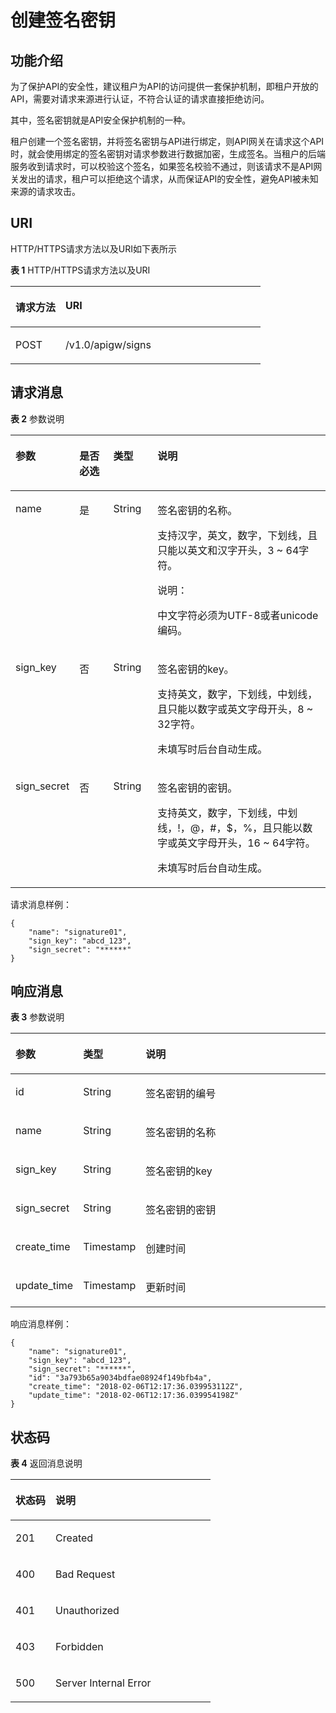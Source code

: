 # 创建签名密钥<a name="apig-zh-api-180713135"></a>

## 功能介绍<a name="section32899949"></a>

为了保护API的安全性，建议租户为API的访问提供一套保护机制，即租户开放的API，需要对请求来源进行认证，不符合认证的请求直接拒绝访问。

其中，签名密钥就是API安全保护机制的一种。

租户创建一个签名密钥，并将签名密钥与API进行绑定，则API网关在请求这个API时，就会使用绑定的签名密钥对请求参数进行数据加密，生成签名。当租户的后端服务收到请求时，可以校验这个签名，如果签名校验不通过，则该请求不是API网关发出的请求，租户可以拒绝这个请求，从而保证API的安全性，避免API被未知来源的请求攻击。

## URI<a name="section27664085"></a>

HTTP/HTTPS请求方法以及URI如下表所示

**表 1**  HTTP/HTTPS请求方法以及URI

<a name="table41707817"></a>
<table><thead align="left"><tr id="row58843872"><th class="cellrowborder" valign="top" width="20%" id="mcps1.2.3.1.1"><p id="p1624321"><a name="p1624321"></a><a name="p1624321"></a>请求方法</p>
</th>
<th class="cellrowborder" valign="top" width="80%" id="mcps1.2.3.1.2"><p id="p64461142"><a name="p64461142"></a><a name="p64461142"></a>URI</p>
</th>
</tr>
</thead>
<tbody><tr id="row53969991"><td class="cellrowborder" valign="top" width="20%" headers="mcps1.2.3.1.1 "><p id="p9493182"><a name="p9493182"></a><a name="p9493182"></a>POST</p>
</td>
<td class="cellrowborder" valign="top" width="80%" headers="mcps1.2.3.1.2 "><p id="p30750240"><a name="p30750240"></a><a name="p30750240"></a>/v1.0/apigw/signs</p>
</td>
</tr>
</tbody>
</table>

## 请求消息<a name="section47650173"></a>

**表 2**  参数说明

<a name="table2564886"></a>
<table><thead align="left"><tr id="row39382573"><th class="cellrowborder" valign="top" width="17.169999999999998%" id="mcps1.2.5.1.1"><p id="p35871824"><a name="p35871824"></a><a name="p35871824"></a><strong id="b54410961"><a name="b54410961"></a><a name="b54410961"></a>参数</strong></p>
</th>
<th class="cellrowborder" valign="top" width="11.110000000000001%" id="mcps1.2.5.1.2"><p id="p45211703"><a name="p45211703"></a><a name="p45211703"></a><strong id="b255714485613"><a name="b255714485613"></a><a name="b255714485613"></a>是否必选</strong></p>
</th>
<th class="cellrowborder" valign="top" width="14.14%" id="mcps1.2.5.1.3"><p id="p8879947"><a name="p8879947"></a><a name="p8879947"></a><strong id="b12810666"><a name="b12810666"></a><a name="b12810666"></a>类型</strong></p>
</th>
<th class="cellrowborder" valign="top" width="57.58%" id="mcps1.2.5.1.4"><p id="p31031046"><a name="p31031046"></a><a name="p31031046"></a><strong id="b10843966"><a name="b10843966"></a><a name="b10843966"></a>说明</strong></p>
</th>
</tr>
</thead>
<tbody><tr id="row5946028"><td class="cellrowborder" valign="top" width="17.169999999999998%" headers="mcps1.2.5.1.1 "><p id="p11866226"><a name="p11866226"></a><a name="p11866226"></a>name</p>
</td>
<td class="cellrowborder" valign="top" width="11.110000000000001%" headers="mcps1.2.5.1.2 "><p id="p21640249"><a name="p21640249"></a><a name="p21640249"></a>是</p>
</td>
<td class="cellrowborder" valign="top" width="14.14%" headers="mcps1.2.5.1.3 "><p id="p8029736"><a name="p8029736"></a><a name="p8029736"></a>String</p>
</td>
<td class="cellrowborder" valign="top" width="57.58%" headers="mcps1.2.5.1.4 "><p id="p46428904"><a name="p46428904"></a><a name="p46428904"></a>签名密钥的名称。</p>
<p id="p23804074"><a name="p23804074"></a><a name="p23804074"></a>支持汉字，英文，数字，下划线，且只能以英文和汉字开头，3 ~ 64字符。</p>
<div class="note" id="note1389815157433"><a name="note1389815157433"></a><a name="note1389815157433"></a><span class="notetitle"> 说明： </span><div class="notebody"><p id="p108991115154319"><a name="p108991115154319"></a><a name="p108991115154319"></a>中文字符必须为UTF-8或者unicode编码。</p>
</div></div>
</td>
</tr>
<tr id="row826071"><td class="cellrowborder" valign="top" width="17.169999999999998%" headers="mcps1.2.5.1.1 "><p id="p66911810"><a name="p66911810"></a><a name="p66911810"></a>sign_key</p>
</td>
<td class="cellrowborder" valign="top" width="11.110000000000001%" headers="mcps1.2.5.1.2 "><p id="p51147542"><a name="p51147542"></a><a name="p51147542"></a>否</p>
</td>
<td class="cellrowborder" valign="top" width="14.14%" headers="mcps1.2.5.1.3 "><p id="p49310201"><a name="p49310201"></a><a name="p49310201"></a>String</p>
</td>
<td class="cellrowborder" valign="top" width="57.58%" headers="mcps1.2.5.1.4 "><p id="p34703382"><a name="p34703382"></a><a name="p34703382"></a>签名密钥的key。</p>
<p id="p65832877"><a name="p65832877"></a><a name="p65832877"></a>支持英文，数字，下划线，中划线，且只能以数字或英文字母开头，8 ~ 32字符。</p>
<p id="p9329870"><a name="p9329870"></a><a name="p9329870"></a>未填写时后台自动生成。</p>
</td>
</tr>
<tr id="row16859971"><td class="cellrowborder" valign="top" width="17.169999999999998%" headers="mcps1.2.5.1.1 "><p id="p23480388"><a name="p23480388"></a><a name="p23480388"></a>sign_secret</p>
</td>
<td class="cellrowborder" valign="top" width="11.110000000000001%" headers="mcps1.2.5.1.2 "><p id="p22863307"><a name="p22863307"></a><a name="p22863307"></a>否</p>
</td>
<td class="cellrowborder" valign="top" width="14.14%" headers="mcps1.2.5.1.3 "><p id="p39988541"><a name="p39988541"></a><a name="p39988541"></a>String</p>
</td>
<td class="cellrowborder" valign="top" width="57.58%" headers="mcps1.2.5.1.4 "><p id="p15760103411438"><a name="p15760103411438"></a><a name="p15760103411438"></a>签名密钥的密钥。</p>
<p id="p17846404"><a name="p17846404"></a><a name="p17846404"></a>支持英文，数字，下划线，中划线，!，@，#，$，%，且只能以数字或英文字母开头，16 ~ 64字符。</p>
<p id="p182071619113719"><a name="p182071619113719"></a><a name="p182071619113719"></a>未填写时后台自动生成。</p>
</td>
</tr>
</tbody>
</table>

请求消息样例：

```
{
	"name": "signature01",
	"sign_key": "abcd_123",
	"sign_secret": "******"
}
```

## 响应消息<a name="section34458777"></a>

**表 3**  参数说明

<a name="table20176688"></a>
<table><thead align="left"><tr id="row48802096"><th class="cellrowborder" valign="top" width="18.18%" id="mcps1.2.4.1.1"><p id="p60655680"><a name="p60655680"></a><a name="p60655680"></a>参数</p>
</th>
<th class="cellrowborder" valign="top" width="16.16%" id="mcps1.2.4.1.2"><p id="p60358653"><a name="p60358653"></a><a name="p60358653"></a>类型</p>
</th>
<th class="cellrowborder" valign="top" width="65.66%" id="mcps1.2.4.1.3"><p id="p45152596"><a name="p45152596"></a><a name="p45152596"></a>说明</p>
</th>
</tr>
</thead>
<tbody><tr id="row32899729"><td class="cellrowborder" valign="top" width="18.18%" headers="mcps1.2.4.1.1 "><p id="p47632363"><a name="p47632363"></a><a name="p47632363"></a>id</p>
</td>
<td class="cellrowborder" valign="top" width="16.16%" headers="mcps1.2.4.1.2 "><p id="p33016177"><a name="p33016177"></a><a name="p33016177"></a>String</p>
</td>
<td class="cellrowborder" valign="top" width="65.66%" headers="mcps1.2.4.1.3 "><p id="p57064717"><a name="p57064717"></a><a name="p57064717"></a>签名密钥的编号</p>
</td>
</tr>
<tr id="row43820405"><td class="cellrowborder" valign="top" width="18.18%" headers="mcps1.2.4.1.1 "><p id="p59791946"><a name="p59791946"></a><a name="p59791946"></a>name</p>
</td>
<td class="cellrowborder" valign="top" width="16.16%" headers="mcps1.2.4.1.2 "><p id="p11309480"><a name="p11309480"></a><a name="p11309480"></a>String</p>
</td>
<td class="cellrowborder" valign="top" width="65.66%" headers="mcps1.2.4.1.3 "><p id="p43652662"><a name="p43652662"></a><a name="p43652662"></a>签名密钥的名称</p>
</td>
</tr>
<tr id="row57329638"><td class="cellrowborder" valign="top" width="18.18%" headers="mcps1.2.4.1.1 "><p id="p13189120"><a name="p13189120"></a><a name="p13189120"></a>sign_key</p>
</td>
<td class="cellrowborder" valign="top" width="16.16%" headers="mcps1.2.4.1.2 "><p id="p61685790"><a name="p61685790"></a><a name="p61685790"></a>String</p>
</td>
<td class="cellrowborder" valign="top" width="65.66%" headers="mcps1.2.4.1.3 "><p id="p30493097"><a name="p30493097"></a><a name="p30493097"></a>签名密钥的key</p>
</td>
</tr>
<tr id="row6002418"><td class="cellrowborder" valign="top" width="18.18%" headers="mcps1.2.4.1.1 "><p id="p16433867"><a name="p16433867"></a><a name="p16433867"></a>sign_secret</p>
</td>
<td class="cellrowborder" valign="top" width="16.16%" headers="mcps1.2.4.1.2 "><p id="p56074820"><a name="p56074820"></a><a name="p56074820"></a>String</p>
</td>
<td class="cellrowborder" valign="top" width="65.66%" headers="mcps1.2.4.1.3 "><p id="p45766533"><a name="p45766533"></a><a name="p45766533"></a>签名密钥的密钥</p>
</td>
</tr>
<tr id="row9245616"><td class="cellrowborder" valign="top" width="18.18%" headers="mcps1.2.4.1.1 "><p id="p10697457"><a name="p10697457"></a><a name="p10697457"></a>create_time</p>
</td>
<td class="cellrowborder" valign="top" width="16.16%" headers="mcps1.2.4.1.2 "><p id="p61187727"><a name="p61187727"></a><a name="p61187727"></a>Timestamp</p>
</td>
<td class="cellrowborder" valign="top" width="65.66%" headers="mcps1.2.4.1.3 "><p id="p57258865"><a name="p57258865"></a><a name="p57258865"></a>创建时间</p>
</td>
</tr>
<tr id="row45567744"><td class="cellrowborder" valign="top" width="18.18%" headers="mcps1.2.4.1.1 "><p id="p67108611"><a name="p67108611"></a><a name="p67108611"></a>update_time</p>
</td>
<td class="cellrowborder" valign="top" width="16.16%" headers="mcps1.2.4.1.2 "><p id="p67088448"><a name="p67088448"></a><a name="p67088448"></a>Timestamp</p>
</td>
<td class="cellrowborder" valign="top" width="65.66%" headers="mcps1.2.4.1.3 "><p id="p65455197"><a name="p65455197"></a><a name="p65455197"></a>更新时间</p>
</td>
</tr>
</tbody>
</table>

响应消息样例：

```
{
	"name": "signature01",
	"sign_key": "abcd_123",
	"sign_secret": "******",
	"id": "3a793b65a9034bdfae08924f149bfb4a",
	"create_time": "2018-02-06T12:17:36.039953112Z",
	"update_time": "2018-02-06T12:17:36.039954198Z"
}
```

## 状态码<a name="section26198374"></a>

**表 4**  返回消息说明

<a name="table48963168"></a>
<table><thead align="left"><tr id="row42034035"><th class="cellrowborder" valign="top" width="20%" id="mcps1.2.3.1.1"><p id="p49313649"><a name="p49313649"></a><a name="p49313649"></a>状态码</p>
</th>
<th class="cellrowborder" valign="top" width="80%" id="mcps1.2.3.1.2"><p id="p46407939"><a name="p46407939"></a><a name="p46407939"></a>说明</p>
</th>
</tr>
</thead>
<tbody><tr id="row8520349"><td class="cellrowborder" valign="top" width="20%" headers="mcps1.2.3.1.1 "><p id="p19059693"><a name="p19059693"></a><a name="p19059693"></a>201</p>
</td>
<td class="cellrowborder" valign="top" width="80%" headers="mcps1.2.3.1.2 "><p id="p331318"><a name="p331318"></a><a name="p331318"></a>Created</p>
</td>
</tr>
<tr id="row2981863"><td class="cellrowborder" valign="top" width="20%" headers="mcps1.2.3.1.1 "><p id="p40204311"><a name="p40204311"></a><a name="p40204311"></a>400</p>
</td>
<td class="cellrowborder" valign="top" width="80%" headers="mcps1.2.3.1.2 "><p id="p35323731"><a name="p35323731"></a><a name="p35323731"></a>Bad Request</p>
</td>
</tr>
<tr id="row49478130"><td class="cellrowborder" valign="top" width="20%" headers="mcps1.2.3.1.1 "><p id="p48305580"><a name="p48305580"></a><a name="p48305580"></a>401</p>
</td>
<td class="cellrowborder" valign="top" width="80%" headers="mcps1.2.3.1.2 "><p id="p20437927"><a name="p20437927"></a><a name="p20437927"></a>Unauthorized</p>
</td>
</tr>
<tr id="row49723620"><td class="cellrowborder" valign="top" width="20%" headers="mcps1.2.3.1.1 "><p id="p1081443"><a name="p1081443"></a><a name="p1081443"></a>403</p>
</td>
<td class="cellrowborder" valign="top" width="80%" headers="mcps1.2.3.1.2 "><p id="p20488054"><a name="p20488054"></a><a name="p20488054"></a>Forbidden</p>
</td>
</tr>
<tr id="row50174763"><td class="cellrowborder" valign="top" width="20%" headers="mcps1.2.3.1.1 "><p id="p37623992"><a name="p37623992"></a><a name="p37623992"></a>500</p>
</td>
<td class="cellrowborder" valign="top" width="80%" headers="mcps1.2.3.1.2 "><p id="p6744143"><a name="p6744143"></a><a name="p6744143"></a>Server Internal Error</p>
</td>
</tr>
</tbody>
</table>


